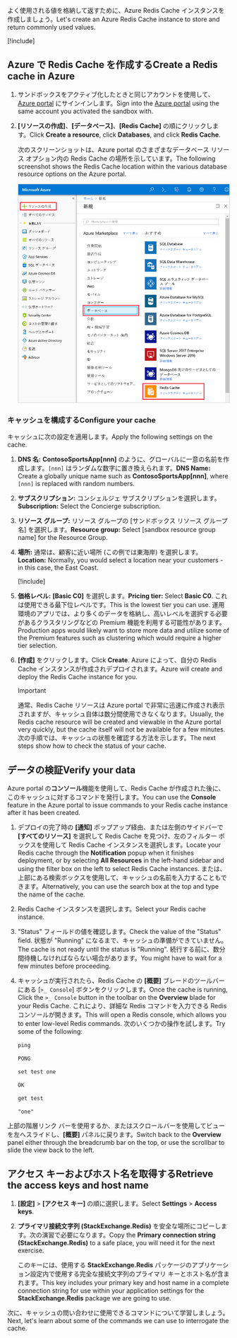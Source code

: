 <span data-ttu-id="cd802-101">よく使用される値を格納して返すために、Azure Redis Cache インスタンスを作成しましょう。</span><span class="sxs-lookup"><span data-stu-id="cd802-101">Let's create an Azure Redis Cache instance to store and return commonly used values.</span></span>

<!-- Activate the sandbox -->
[!include[](../../../includes/azure-sandbox-activate.md)]

## <a name="create-a-redis-cache-in-azure"></a><span data-ttu-id="cd802-102">Azure で Redis Cache を作成する</span><span class="sxs-lookup"><span data-stu-id="cd802-102">Create a Redis cache in Azure</span></span>

1. <span data-ttu-id="cd802-103">サンドボックスをアクティブ化したときと同じアカウントを使用して、[Azure portal](https://portal.azure.com/learn.docs.microsoft.com?azure-portal=true) にサインインします。</span><span class="sxs-lookup"><span data-stu-id="cd802-103">Sign into the [Azure portal](https://portal.azure.com/learn.docs.microsoft.com?azure-portal=true) using the same account you activated the sandbox with.</span></span>

1. <span data-ttu-id="cd802-104">**[リソースの作成]**、**[データベース]**、**[Redis Cache]** の順にクリックします。</span><span class="sxs-lookup"><span data-stu-id="cd802-104">Click **Create a resource**, click **Databases**, and click **Redis Cache**.</span></span>

    <span data-ttu-id="cd802-105">次のスクリーンショットは、Azure portal のさまざまなデータベース リソース オプション内の Redis Cache の場所を示しています。</span><span class="sxs-lookup"><span data-stu-id="cd802-105">The following screenshot shows the Redis Cache location within the various database resource options on the Azure portal.</span></span>

    ![[Create a resource]\(リソースの作成\)、[データベース]、[Redis Cache] オプションが強調表示された、Azure portal データベースのオプションを示すスクリーンショット。](../media/4-create-a-cache-1.png)

### <a name="configure-your-cache"></a><span data-ttu-id="cd802-107">キャッシュを構成する</span><span class="sxs-lookup"><span data-stu-id="cd802-107">Configure your cache</span></span>

<span data-ttu-id="cd802-108">キャッシュに次の設定を適用します。</span><span class="sxs-lookup"><span data-stu-id="cd802-108">Apply the following settings on the cache.</span></span>

1. <span data-ttu-id="cd802-109">**DNS 名:** **ContosoSportsApp[nnn]** のように、グローバルに一意の名前を作成します。`[nnn]` はランダムな数字に置き換えられます。</span><span class="sxs-lookup"><span data-stu-id="cd802-109">**DNS Name:** Create a globally unique name such as **ContosoSportsApp[nnn]**, where `[nnn]` is replaced with random numbers.</span></span>

1. <span data-ttu-id="cd802-110">**サブスクリプション:** コンシェルジェ サブスクリプションを選択します。</span><span class="sxs-lookup"><span data-stu-id="cd802-110">**Subscription:** Select the Concierge subscription.</span></span>

1. <span data-ttu-id="cd802-111">**リソース グループ:** リソース グループの <rgn>[サンドボックス リソース グループ名]</rgn> を選択します。</span><span class="sxs-lookup"><span data-stu-id="cd802-111">**Resource group:** Select <rgn>[sandbox resource group name]</rgn> for the Resource Group.</span></span>

1. <span data-ttu-id="cd802-112">**場所:** 通常は、顧客に近い場所 (この例では東海岸) を選択します。</span><span class="sxs-lookup"><span data-stu-id="cd802-112">**Location:** Normally, you would select a location near your customers - in this case, the East Coast.</span></span>

    [!include[](../../../includes/azure-sandbox-regions-note-friendly.md)]

5. <span data-ttu-id="cd802-113">**価格レベル:** **[Basic C0]** を選択します。</span><span class="sxs-lookup"><span data-stu-id="cd802-113">**Pricing tier:** Select **Basic C0**.</span></span> <span data-ttu-id="cd802-114">これは使用できる最下位レベルです。</span><span class="sxs-lookup"><span data-stu-id="cd802-114">This is the lowest tier you can use.</span></span> <span data-ttu-id="cd802-115">運用環境のアプリでは、より多くのデータを格納し、高いレベルを選択する必要があるクラスタリングなどの Premium 機能を利用する可能性があります。</span><span class="sxs-lookup"><span data-stu-id="cd802-115">Production apps would likely want to store more data and utilize some of the Premium features such as clustering which would require a higher tier selection.</span></span>

1. <span data-ttu-id="cd802-116">**[作成]** をクリックします。</span><span class="sxs-lookup"><span data-stu-id="cd802-116">Click **Create**.</span></span> <span data-ttu-id="cd802-117">Azure によって、自分の Redis Cache インスタンスが作成されデプロイされます。</span><span class="sxs-lookup"><span data-stu-id="cd802-117">Azure will create and deploy the Redis Cache instance for you.</span></span>

    > [!IMPORTANT]
    > <span data-ttu-id="cd802-118">通常、Redis Cache リソースは Azure portal で非常に迅速に作成され表示されますが、キャッシュ自体は数分間使用できなくなります。</span><span class="sxs-lookup"><span data-stu-id="cd802-118">Usually, the Redis cache resource will be created and viewable in the Azure portal very quickly, but the cache itself will not be available for a few minutes.</span></span> <span data-ttu-id="cd802-119">次の手順では、キャッシュの状態を確認する方法を示します。</span><span class="sxs-lookup"><span data-stu-id="cd802-119">The next steps show how to check the status of your cache.</span></span>

## <a name="verify-your-data"></a><span data-ttu-id="cd802-120">データの検証</span><span class="sxs-lookup"><span data-stu-id="cd802-120">Verify your data</span></span>

<span data-ttu-id="cd802-121">Azure portal の**コンソール**機能を使用して、Redis Cache が作成された後に、このキャッシュに対するコマンドを発行します。</span><span class="sxs-lookup"><span data-stu-id="cd802-121">You can use the **Console** feature in the Azure portal to issue commands to your Redis cache instance after it has been created.</span></span>

1. <span data-ttu-id="cd802-122">デプロイの完了時の **[通知]** ポップアップ経由、または左側のサイドバーで **[すべてのリソース]** を選択して Redis Cache を見つけ、左のフィルター ボックスを使用して Redis Cache インスタンスを選択します。</span><span class="sxs-lookup"><span data-stu-id="cd802-122">Locate your Redis cache through the **Notification** popup when it finishes deployment, or by selecting **All Resources** in the left-hand sidebar and using the filter box on the left to select Redis Cache instances.</span></span> <span data-ttu-id="cd802-123">または、上部にある検索ボックスを使用して、キャッシュの名前を入力することもできます。</span><span class="sxs-lookup"><span data-stu-id="cd802-123">Alternatively, you can use the search box at the top and type the name of the cache.</span></span>

1. <span data-ttu-id="cd802-124">Redis Cache インスタンスを選択します。</span><span class="sxs-lookup"><span data-stu-id="cd802-124">Select your Redis cache instance.</span></span>

1. <span data-ttu-id="cd802-125">"Status" フィールドの値を確認します。</span><span class="sxs-lookup"><span data-stu-id="cd802-125">Check the value of the "Status" field.</span></span> <span data-ttu-id="cd802-126">状態が "Running" になるまで、キャッシュの準備ができていません。</span><span class="sxs-lookup"><span data-stu-id="cd802-126">The cache is not ready until the status is "Running".</span></span> <span data-ttu-id="cd802-127">続行する前に、数分間待機しなければならない場合があります。</span><span class="sxs-lookup"><span data-stu-id="cd802-127">You might have to wait for a few minutes before proceeding.</span></span>

1. <span data-ttu-id="cd802-128">キャッシュが実行されたら、Redis Cache の **[概要]** ブレードのツールバーにある [`>_ Console`] ボタンをクリックします。</span><span class="sxs-lookup"><span data-stu-id="cd802-128">Once the cache is running, Click the `>_ Console` button in the toolbar on the **Overview** blade for your Redis Cache.</span></span> <span data-ttu-id="cd802-129">これにより、詳細な Redis コマンドを入力できる Redis コンソールが開きます。</span><span class="sxs-lookup"><span data-stu-id="cd802-129">This will open a Redis console, which allows you to enter low-level Redis commands.</span></span> <span data-ttu-id="cd802-130">次のいくつかの操作を試します。</span><span class="sxs-lookup"><span data-stu-id="cd802-130">Try some of the following:</span></span>

    ```console
    ping
    ```

    ```output
    PONG
    ```

    ```console
    set test one
    ```

    ```output
    OK
    ```

    ```console
    get test
    ```

    ```output
    "one"
    ```

<span data-ttu-id="cd802-131">上部の階層リンク バーを使用するか、またはスクロールバーを使用してビューを左へスライドし、**[概要]** パネルに戻ります。</span><span class="sxs-lookup"><span data-stu-id="cd802-131">Switch back to the **Overview** panel either through the breadcrumb bar on the top, or use the scrollbar to slide the view back to the left.</span></span>

## <a name="retrieve-the-access-keys-and-host-name"></a><span data-ttu-id="cd802-132">アクセス キーおよびホスト名を取得する</span><span class="sxs-lookup"><span data-stu-id="cd802-132">Retrieve the access keys and host name</span></span>

1. <span data-ttu-id="cd802-133">**[設定]** > **[アクセス キー]** の順に選択します。</span><span class="sxs-lookup"><span data-stu-id="cd802-133">Select **Settings** > **Access keys**.</span></span>

1. <span data-ttu-id="cd802-134">**プライマリ接続文字列 (StackExchange.Redis)** を安全な場所にコピーします。次の演習で必要になります。</span><span class="sxs-lookup"><span data-stu-id="cd802-134">Copy the **Primary connection string (StackExchange.Redis)** to a safe place, you will need it for the next exercise.</span></span>

    <span data-ttu-id="cd802-135">このキーには、使用する **StackExchange.Redis** パッケージのアプリケーション設定内で使用する完全な接続文字列のプライマリ キーとホスト名が含まれます。</span><span class="sxs-lookup"><span data-stu-id="cd802-135">This key includes your primary key and host name in a complete connection string for use within your application settings for the **StackExchange.Redis** package we are going to use.</span></span>

<span data-ttu-id="cd802-136">次に、キャッシュの問い合わせに使用できるコマンドについて学習しましょう。</span><span class="sxs-lookup"><span data-stu-id="cd802-136">Next, let's learn about some of the commands we can use to interrogate the cache.</span></span>